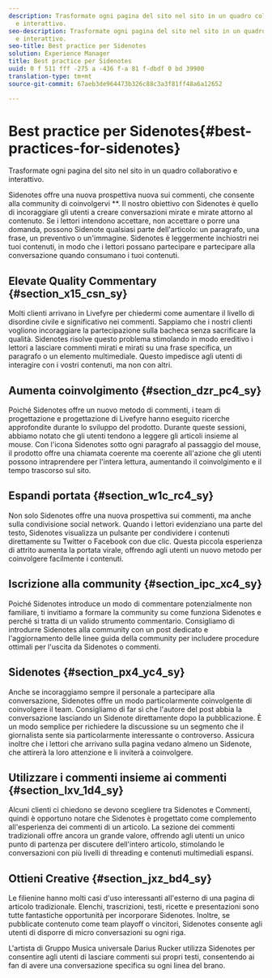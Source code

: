 ```yaml
---
description: Trasformate ogni pagina del sito nel sito in un quadro collaborativo
  e interattivo.
seo-description: Trasformate ogni pagina del sito nel sito in un quadro collaborativo
  e interattivo.
seo-title: Best practice per Sidenotes
solution: Experience Manager
title: Best practice per Sidenotes
uuid: 0 f 511 fff -275 a -436 f-a 81 f-dbdf 0 bd 39900
translation-type: tm+mt
source-git-commit: 67aeb3de964473b326c88c3a3f81ff48a6a12652

---
```



# Best practice per Sidenotes{#best-practices-for-sidenotes}

Trasformate ogni pagina del sito nel sito in un quadro collaborativo e interattivo.

Sidenotes offre una nuova prospettiva nuova sui commenti, che consente alla community di coinvolgervi **. Il nostro obiettivo con Sidenotes è quello di incoraggiare gli utenti a creare conversazioni mirate e mirate attorno al contenuto. Se i lettori intendono accettare, non accettare o porre una domanda, possono Sidenote qualsiasi parte dell'articolo: un paragrafo, una frase, un preventivo o un'immagine. Sidenotes è leggermente inchiostri nei tuoi contenuti, in modo che i lettori possano partecipare e partecipare alla conversazione quando consumano i tuoi contenuti.

## Elevate Quality Commentary {#section_x15_csn_sy}

Molti clienti arrivano in Livefyre per chiedermi come aumentare il livello di disordine civile e significativo nei commenti. Sappiamo che i nostri clienti vogliono incoraggiare la partecipazione sulla bacheca senza sacrificare la qualità. Sidenotes risolve questo problema stimolando in modo ereditivo i lettori a lasciare commenti mirati e mirati su una frase specifica, un paragrafo o un elemento multimediale. Questo impedisce agli utenti di interagire con i vostri contenuti, ma non con altri.

## Aumenta coinvolgimento {#section_dzr_pc4_sy}

Poiché Sidenotes offre un nuovo metodo di commenti, i team di progettazione e progettazione di Livefyre hanno eseguito ricerche approfondite durante lo sviluppo del prodotto. Durante queste sessioni, abbiamo notato che gli utenti tendono a leggere gli articoli insieme al mouse. Con l'icona Sidenotes sotto ogni paragrafo al passaggio del mouse, il prodotto offre una chiamata coerente ma coerente all'azione che gli utenti possono intraprendere per l'intera lettura, aumentando il coinvolgimento e il tempo trascorso sul sito.

## Espandi portata {#section_w1c_rc4_sy}

Non solo Sidenotes offre una nuova prospettiva sui commenti, ma anche sulla condivisione social network. Quando i lettori evidenziano una parte del testo, Sidenotes visualizza un pulsante per condividere i contenuti direttamente su Twitter o Facebook con due clic. Questa piccola esperienza di attrito aumenta la portata virale, offrendo agli utenti un nuovo metodo per coinvolgere facilmente i contenuti.

## Iscrizione alla community {#section_ipc_xc4_sy}

Poiché Sidenotes introduce un modo di commentare potenzialmente non familiare, ti invitiamo a formare la community su come funziona Sidenotes e perché si tratta di un valido strumento commentario. Consigliamo di introdurre Sidenotes alla community con un post dedicato e l'aggiornamento delle linee guida della community per includere procedure ottimali per l'uscita da Sidenotes o commenti.

## Sidenotes {#section_px4_yc4_sy}

Anche se incoraggiamo sempre il personale a partecipare alla conversazione, Sidenotes offre un modo particolarmente coinvolgente di coinvolgere il team. Consigliamo di far sì che l'autore del post abbia la conversazione lasciando un Sidenote direttamente dopo la pubblicazione. È un modo semplice per richiedere la discussione su un segmento che il giornalista sente sia particolarmente interessante o controverso. Assicura inoltre che i lettori che arrivano sulla pagina vedano almeno un Sidenote, che attirerà la loro attenzione e li inviterà a coinvolgere.

## Utilizzare i commenti insieme ai commenti {#section_lxv_1d4_sy}

Alcuni clienti ci chiedono se devono scegliere tra Sidenotes e Commenti, quindi è opportuno notare che Sidenotes è progettato come complemento all'esperienza dei commenti di un articolo. La sezione dei commenti tradizionali offre ancora un grande valore, offrendo agli utenti un unico punto di partenza per discutere dell'intero articolo, stimolando le conversazioni con più livelli di threading e contenuti multimediali espansi.

## Ottieni Creative {#section_jxz_bd4_sy}

Le filienine hanno molti casi d'uso interessanti all'esterno di una pagina di articolo tradizionale. Elenchi, trascrizioni, testi, ricette e presentazioni sono tutte fantastiche opportunità per incorporare Sidenotes. Inoltre, se pubblicate contenuto come team playoff o vincitori, Sidenotes consente agli utenti di disporre di micro conversazioni su ogni riga.

L'artista di Gruppo Musica universale Darius Rucker utilizza Sidenotes per consentire agli utenti di lasciare commenti sui propri testi, consentendo ai fan di avere una conversazione specifica su ogni linea del brano.
